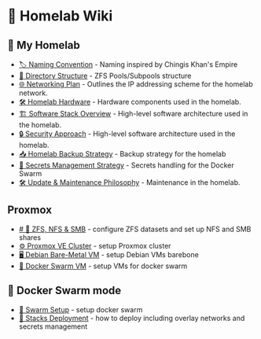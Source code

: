 # 📑 Homelab Wiki

## 🐎 My Homelab
* [🏷️ Naming Convention](./homelab/naming-convention.md) - Naming inspired by Chingis Khan's Empire
* [📁 Directory Structure](./homelab/directory-structure.md) - ZFS Pools/Subpools structure
* [🌐 Networking Plan](./homelab/ip-plan.md) - Outlines the IP addressing scheme for the homelab network.
* [🛠️ Homelab Hardware](./homelab/hardware.md) - Hardware components used in the homelab.
* [🏗️ Software Stack Overview](./homelab/software-stack.md) - High-level software architecture used in the homelab.
* [🔒 Security Approach](./homelab/security.md) - High-level software architecture used in the homelab.
* [📥 Homelab Backup Strategy](./homelab/backup.md) - Backup strategy for the homelab
* [🔑 Secrets Management Strategy](./homelab/backup.md) - Secrets handling for the Docker Swarm
* [🛠️ Update & Maintenance Philosophy](./homelab/backup.md) - Maintenance in the homelab.

## Proxmox
* [# 💽 ZFS, NFS & SMB](./proxmox/zfs_nfs_smb_share.md) - configure ZFS datasets and set up NFS and SMB shares
* [⚙️ Proxmox VE Cluster](./proxmox/cluster.md) - setup Proxmox cluster
* [🖥️ Debian Bare-Metal VM](./proxmox/debian_vms.md) - setup Debian VMs barebone
* [🐳 Docker Swarm VM](./proxmox/cluster.md) - setup VMs for docker swarm

## 🐳 Docker Swarm mode
* [🐳 Swarm Setup](./swarm/setup.md) - setup docker swarm
* [🐳 Stacks Deployment](./swarm/stack_deployment.md) - how to deploy including overlay networks and secrets management
